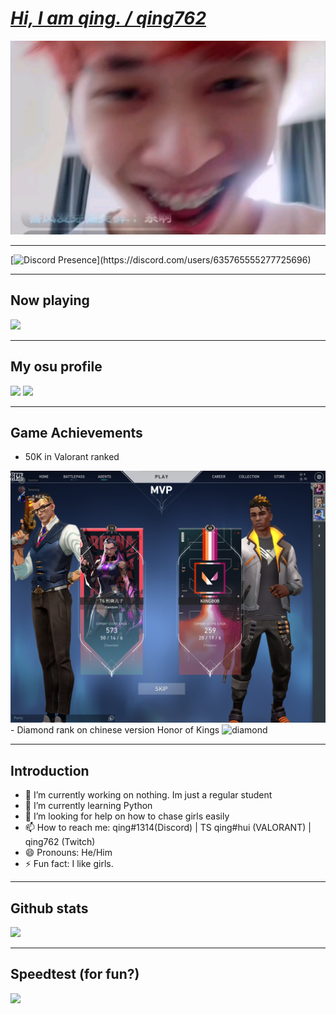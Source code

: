 # [**_Hi, I am qing. / qing762_**](https://twitch.tv/qing762)
<img src = "ca9151fb21fe87fe7eb570c882665c3d3b18072a.jpg" alt = "pfp" width="928" height="310" />

-----------------------------

[![Discord Presence](https://lanyard-profile-readme.vercel.app/api/635765555277725696?theme=dark&animated=true&hideDiscrim=false&borderRadius=30px&idleMessage=Probably%20doing%20something%20else...)](https://discord.com/users/635765555277725696)

-----------------------------

## Now playing
<img src = "https://spotify-github-profile.vercel.app/api/view?uid=317vougvtdhlzeiyxymtu33cfe7i&cover_image=true&theme=natemoo-re&show_offline=false&bar_color=000000&bar_color_cover=true" />

-----------------------------

## My osu profile
<img src= "https://osu-sig.vercel.app/card?user=jibailanjiao&mode=std&lang=en&blur=6&round_avatar=true&animation=true&hue=2551" />
<img src= "https://osekai.net/profiles/img/banner.svg?id=30113272" />

-----------------------------

## Game Achievements
- 50K in Valorant ranked
<img src = "50k.jpg" alt = "50k" />
- Diamond rank on chinese version Honor of Kings
<img src = "SVID_20221004_163143_1.gif" alt = "diamond" />

-----------------------------

## Introduction
- 🔭 I’m currently working on nothing. Im just a regular student
- 🌱 I’m currently learning Python
- 🤔 I’m looking for help on how to chase girls easily
- 📫 How to reach me: qing#1314(Discord) | TS qing#hui (VALORANT) | qing762 (Twitch)
- 😄 Pronouns: He/Him
- ⚡ Fun fact: I like girls.

-----------------------------

## Github stats
<img src = "https://github-readme-stats.vercel.app/api?username=qing762" />

-----------------------------

## Speedtest (for fun?)
<img src = "https://www.speedtest.net/result/13759157978.png" /> 
